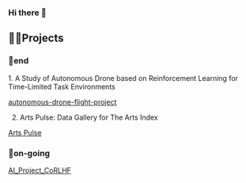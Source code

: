 ### Hi there 👋



<h2>🏄‍♀️Projects</h2>
<h3>🥳end</h3>
1. A Study of Autonomous Drone based on Reinforcement Learning for Time-Limited Task Environments

[autonomous-drone-flight-project](https://github.com/eunjuyummy/autonomous-drone-flight-project)

2. Arts Pulse: Data Gallery for The Arts Index
   
[Arts Pulse](https://github.com/eunjuyummy/Arts_Pulse)

<h3>🏃on-going</h3>

[AI_Project_CoRLHF](https://github.com/eunjuyummy/AI_Project_CoRLHF)

<!--
**eunjuyummy/eunjuyummy** is a ✨ _special_ ✨ repository because its `README.md` (this file) appears on your GitHub profile.

Here are some ideas to get you started:

- 🔭 I’m currently working on ...
- 🌱 I’m currently learning ...
- 👯 I’m looking to collaborate on ...
- 🤔 I’m looking for help with ...
- 💬 Ask me about ...
- 📫 How to reach me: ...
- 😄 Pronouns: ...
- ⚡ Fun fact: ...
-->

